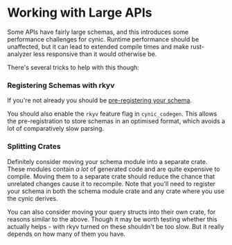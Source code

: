 # Working with Large APIs

Some APIs have fairly large schemas, and this introduces some performance
challenges for cynic.  Runtime performance should be unaffected, but it can
lead to extended compile times and make rust-analyzer less responsive than it
would otherwise be.

There's several tricks to help with this though:

### Registering Schemas with rkyv

If you're not already you should be [pre-registering your schema](./schemas).

You should also enable the `rkyv` feature flag in `cynic_codegen`.  This allows
the pre-registration to store schemas in an optimised format, which avoids a
lot of comparatively slow parsing.

### Splitting Crates

Definitely consider moving your schema module into a separate crate.  These
modules contain _a lot_ of generated code and are quite expensive to compile.
Moving them to a separate crate should reduce the chance that unrelated changes
cause it to recompile.  Note that you'll need to register your schema in both
the schema module crate and any crate where you use the cynic derives.

You can also consider moving your query structs into their own crate, for
reasons similar to the above.  Though it may be worth testing whether this
actually helps - with rkyv turned on these shouldn't be too slow.  But it
really depends on how many of them you have.
